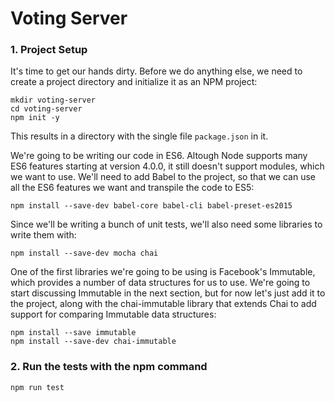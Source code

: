 # Voting Server

### 1. Project Setup
It's time to get our hands dirty. Before we do anything else, we need to create a project directory and initialize it as an NPM project:
```
mkdir voting-server
cd voting-server
npm init -y
```
This results in a directory with the single file `package.json` in it.

We're going to be writing our code in ES6. Altough Node supports many ES6 features starting at version 4.0.0, it still doesn't support modules, which we want to use. We'll need to add Babel to the project, so that we can use all the ES6 features we want and transpile the code to ES5:
```
npm install --save-dev babel-core babel-cli babel-preset-es2015
```
Since we'll be writing a bunch of unit tests, we'll also need some libraries to write them with:
```
npm install --save-dev mocha chai
```
One of the first libraries we're going to be using is Facebook's Immutable, which provides a number of data structures for us to use. We're going to start discussing Immutable in the next section, but for now let's just add it to the project, along with the chai-immutable library that extends Chai to add support for comparing Immutable data structures:
```
npm install --save immutable
npm install --save-dev chai-immutable
```
### 2. Run the tests with the npm command
```
npm run test
```
